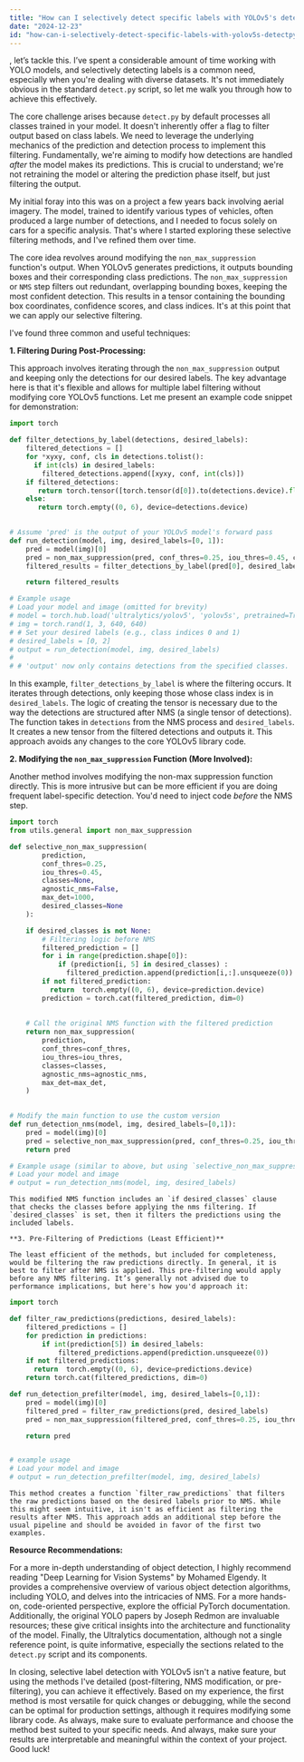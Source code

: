 ```yaml
---
title: "How can I selectively detect specific labels with YOLOv5's detect.py?"
date: "2024-12-23"
id: "how-can-i-selectively-detect-specific-labels-with-yolov5s-detectpy"
---
```


, let’s tackle this. I’ve spent a considerable amount of time working with YOLO models, and selectively detecting labels is a common need, especially when you're dealing with diverse datasets. It's not immediately obvious in the standard `detect.py` script, so let me walk you through how to achieve this effectively.

The core challenge arises because `detect.py` by default processes all classes trained in your model. It doesn't inherently offer a flag to filter output based on class labels. We need to leverage the underlying mechanics of the prediction and detection process to implement this filtering. Fundamentally, we're aiming to modify how detections are handled *after* the model makes its predictions. This is crucial to understand; we're not retraining the model or altering the prediction phase itself, but just filtering the output.

My initial foray into this was on a project a few years back involving aerial imagery. The model, trained to identify various types of vehicles, often produced a large number of detections, and I needed to focus solely on cars for a specific analysis. That's where I started exploring these selective filtering methods, and I've refined them over time.

The core idea revolves around modifying the `non_max_suppression` function's output. When YOLOv5 generates predictions, it outputs bounding boxes and their corresponding class predictions. The `non_max_suppression` or `NMS` step filters out redundant, overlapping bounding boxes, keeping the most confident detection. This results in a tensor containing the bounding box coordinates, confidence scores, and class indices. It's at this point that we can apply our selective filtering.

I've found three common and useful techniques:

**1. Filtering During Post-Processing:**

   This approach involves iterating through the `non_max_suppression` output and keeping only the detections for our desired labels. The key advantage here is that it's flexible and allows for multiple label filtering without modifying core YOLOv5 functions. Let me present an example code snippet for demonstration:

```python
import torch

def filter_detections_by_label(detections, desired_labels):
    filtered_detections = []
    for *xyxy, conf, cls in detections.tolist():
      if int(cls) in desired_labels:
        filtered_detections.append([xyxy, conf, int(cls)])
    if filtered_detections:
       return torch.tensor([torch.tensor(d[0]).to(detections.device).float() + torch.tensor([0,0,0,0]).float().to(detections.device), torch.tensor([d[1]]).to(detections.device).float(), torch.tensor([d[2]]).to(detections.device).int()], device=detections.device)
    else:
       return torch.empty((0, 6), device=detections.device)
  

# Assume 'pred' is the output of your YOLOv5 model's forward pass
def run_detection(model, img, desired_labels=[0, 1]):
    pred = model(img)[0]
    pred = non_max_suppression(pred, conf_thres=0.25, iou_thres=0.45, classes=None, agnostic_nms=False, max_det=1000)
    filtered_results = filter_detections_by_label(pred[0], desired_labels)

    return filtered_results

# Example usage
# Load your model and image (omitted for brevity)
# model = torch.hub.load('ultralytics/yolov5', 'yolov5s', pretrained=True)
# img = torch.rand(1, 3, 640, 640)
# # Set your desired labels (e.g., class indices 0 and 1)
# desired_labels = [0, 2]
# output = run_detection(model, img, desired_labels)
#
# # 'output' now only contains detections from the specified classes.
```

   In this example, `filter_detections_by_label` is where the filtering occurs. It iterates through detections, only keeping those whose class index is in `desired_labels`. The logic of creating the tensor is necessary due to the way the detections are structured after NMS (a single tensor of detections). The function takes in `detections` from the NMS process and `desired_labels`. It creates a new tensor from the filtered detections and outputs it.
   This approach avoids any changes to the core YOLOv5 library code.
    
**2. Modifying the `non_max_suppression` Function (More Involved):**

   Another method involves modifying the non-max suppression function directly. This is more intrusive but can be more efficient if you are doing frequent label-specific detection. You'd need to inject code *before* the NMS step.

```python
import torch
from utils.general import non_max_suppression

def selective_non_max_suppression(
        prediction,
        conf_thres=0.25,
        iou_thres=0.45,
        classes=None,
        agnostic_nms=False,
        max_det=1000,
        desired_classes=None
    ):

    if desired_classes is not None:
        # Filtering logic before NMS
        filtered_prediction = []
        for i in range(prediction.shape[0]):
            if (prediction[i, 5] in desired_classes) :
              filtered_prediction.append(prediction[i,:].unsqueeze(0))
        if not filtered_prediction:
          return  torch.empty((0, 6), device=prediction.device)
        prediction = torch.cat(filtered_prediction, dim=0)
    
    
    # Call the original NMS function with the filtered prediction
    return non_max_suppression(
        prediction,
        conf_thres=conf_thres,
        iou_thres=iou_thres,
        classes=classes,
        agnostic_nms=agnostic_nms,
        max_det=max_det,
    )
    

# Modify the main function to use the custom version
def run_detection_nms(model, img, desired_labels=[0,1]):
    pred = model(img)[0]
    pred = selective_non_max_suppression(pred, conf_thres=0.25, iou_thres=0.45, classes=None, agnostic_nms=False, max_det=1000, desired_classes=desired_labels)
    return pred

# Example usage (similar to above, but using `selective_non_max_suppression`)
# Load your model and image
# output = run_detection_nms(model, img, desired_labels)
```
    
    This modified NMS function includes an `if desired_classes` clause that checks the classes before applying the nms filtering. If `desired_classes` is set, then it filters the predictions using the included labels.
    
    **3. Pre-Filtering of Predictions (Least Efficient)**

    The least efficient of the methods, but included for completeness, would be filtering the raw predictions directly. In general, it is best to filter after NMS is applied. This pre-filtering would apply before any NMS filtering. It’s generally not advised due to performance implications, but here's how you'd approach it:

```python
import torch

def filter_raw_predictions(predictions, desired_labels):
    filtered_predictions = []
    for prediction in predictions:
        if int(prediction[5]) in desired_labels:
            filtered_predictions.append(prediction.unsqueeze(0))
    if not filtered_predictions:
      return  torch.empty((0, 6), device=predictions.device)
    return torch.cat(filtered_predictions, dim=0)

def run_detection_prefilter(model, img, desired_labels=[0,1]):
    pred = model(img)[0]
    filtered_pred = filter_raw_predictions(pred, desired_labels)
    pred = non_max_suppression(filtered_pred, conf_thres=0.25, iou_thres=0.45, classes=None, agnostic_nms=False, max_det=1000)

    return pred


# example usage
# Load your model and image
# output = run_detection_prefilter(model, img, desired_labels)
```
    This method creates a function `filter_raw_predictions` that filters the raw predictions based on the desired labels prior to NMS. While this might seem intuitive, it isn't as efficient as filtering the results after NMS. This approach adds an additional step before the usual pipeline and should be avoided in favor of the first two examples.

**Resource Recommendations:**

For a more in-depth understanding of object detection, I highly recommend reading "Deep Learning for Vision Systems" by Mohamed Elgendy. It provides a comprehensive overview of various object detection algorithms, including YOLO, and delves into the intricacies of NMS. For a more hands-on, code-oriented perspective, explore the official PyTorch documentation. Additionally, the original YOLO papers by Joseph Redmon are invaluable resources; these give critical insights into the architecture and functionality of the model. Finally, the Ultralytics documentation, although not a single reference point, is quite informative, especially the sections related to the `detect.py` script and its components.

In closing, selective label detection with YOLOv5 isn't a native feature, but using the methods I've detailed (post-filtering, NMS modification, or pre-filtering), you can achieve it effectively. Based on my experience, the first method is most versatile for quick changes or debugging, while the second can be optimal for production settings, although it requires modifying some library code. As always, make sure to evaluate performance and choose the method best suited to your specific needs. And always, make sure your results are interpretable and meaningful within the context of your project. Good luck!
